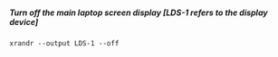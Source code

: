 ##### Turn off the main laptop screen display [LDS-1 refers to the display device]
```
xrandr --output LDS-1 --off
```
